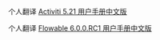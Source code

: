 个人翻译 [Activiti 5.21 用户手册中文版](https://tkjohn.github.io/activiti-userguide/) 

个人翻译 [Flowable 6.0.0.RC1 用户手册中文版](https://tkjohn.github.io/flowable-userguide/)
